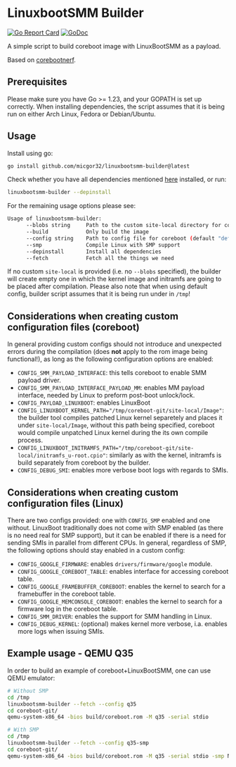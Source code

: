 # LinuxbootSMM Builder
[![Go Report Card](https://goreportcard.com/badge/github.com/micgor32/linuxbootsmm-builder)](https://goreportcard.com/report/github.com/micgor32/linuxbootsmm-builder)
[![GoDoc](https://godoc.org/github.com/micgor32/linuxbootsmm-builder?status.svg)](https://godoc.org/github.com/micgor32/linuxbootsmm-builder)

A simple script to build coreboot image with LinuxBootSMM as a payload.

Based on [corebootnerf](https://github.com/linuxboot/corebootnerf).

## Prerequisites
Please make sure you have Go >= 1.23, and your GOPATH is set up correctly.
When installing dependencies, the script assumes that it is being run on
either Arch Linux, Fedora or Debian/Ubuntu.

## Usage
Install using go:
```sh
go install github.com/micgor32/linuxbootsmm-builder@latest
```
Check whether you have all dependencies mentioned [here](https://doc.coreboot.org/tutorial/part1.html#step-1-install-tools-and-libraries-needed-for-coreboot) installed, or run:
```sh
linuxbootsmm-builder --depinstall
```
For the remaining usage options please see:
```sh
Usage of linuxbootsmm-builder:
      --blobs string     Path to the custom site-local directory for coreboot (default "no")
      --build            Only build the image
      --config string    Path to config file for coreboot (default "default")
      --smp              Compile Linux with SMP support
      --depinstall       Install all dependencies
      --fetch            Fetch all the things we need
```
If no custom `site-local` is provided (i.e. no `--blobs` specified), the builder will create empty one in which the kernel image and initramfs are going to be placed after compilation. 
Please also note that when using default config, builder script assumes that it is being run under in `/tmp`!

## Considerations when creating custom configuration files (coreboot)
In general providing custom configs should not introduce and unexpected errors during the compilation (does **not** apply to the rom image being functional!), as long as the following configuration options are enabled:
- `CONFIG_SMM_PAYLOAD_INTERFACE`: this tells coreboot to enable SMM payload driver.
- `CONFIG_SMM_PAYLOAD_INTERFACE_PAYLOAD_MM`: enables MM payload interface, needed by Linux to preform post-boot unlock/lock.
- `CONFIG_PAYLOAD_LINUXBOOT`: enables LinuxBoot
- `CONFIG_LINUXBOOT_KERNEL_PATH="/tmp/coreboot-git/site-local/Image"`: the builder tool compiles patched Linux kernel separetely and places it under `site-local/Image`, without this path being specified, coreboot would compile unpatched Linux kernel during the its own compile process.
- `CONFIG_LINUXBOOT_INITRAMFS_PATH="/tmp/coreboot-git/site-local/initramfs_u-root.cpio"`: similarly as with the kernel, initramfs is build separately from coreboot by the builder.
- `CONFIG_DEBUG_SMI`: enables more verbose boot logs with regards to SMIs.

## Considerations when creating custom configuration files (Linux)
There are two configs provided: one with `CONFIG_SMP` enabled and one without. LinuxBoot traditionally does not come with SMP enabled (as there is no need real for SMP support), but
it can be enabled if there is a need for sending SMIs in parallel from different CPUs.
In general, regardless of SMP, the following options should stay enabled in a custom config:
 - `CONFIG_GOOGLE_FIRMWARE`: enables `drivers/firmware/google` module.
 - `CONFIG_GOOGLE_COREBOOT_TABLE`: enables interface for accessing coreboot table.
 - `CONFIG_GOOGLE_FRAMEBUFFER_COREBOOT`: enables the kernel to search for a framebuffer in the coreboot table.
 - `CONFIG_GOOGLE_MEMCONSOLE_COREBOOT`: enables the kernel to search for a firmware log in the coreboot table.
 - `CONFIG_SMM_DRIVER`: enables the support for SMM handling in Linux.
 - `CONFIG_DEBUG_KERNEL`: (optional) makes kernel more verbose, i.a. enables more logs when issuing SMIs.

## Example usage - QEMU Q35
In order to build an example of coreboot+LinuxBootSMM, one can use QEMU emulator:
```sh
# Without SMP
cd /tmp
linuxbootsmm-builder --fetch --config q35
cd coreboot-git/
qemu-system-x86_64 -bios build/coreboot.rom -M q35 -serial stdio

# With SMP
cd /tmp
linuxbootsmm-builder --fetch --config q35-smp
cd coreboot-git/
qemu-system-x86_64 -bios build/coreboot.rom -M q35 -serial stdio -smp NUM_CPUS
```

